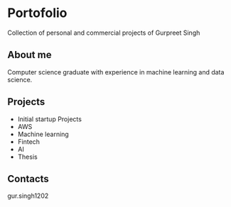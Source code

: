 # Portofolio
Collection of personal and commercial projects of Gurpreet Singh

## About me

Computer science graduate with experience in machine learning and data science. 

## Projects

- Initial startup Projects
- AWS
- Machine learning
- Fintech
- AI
- Thesis
  
## Contacts 

gur.singh1202
